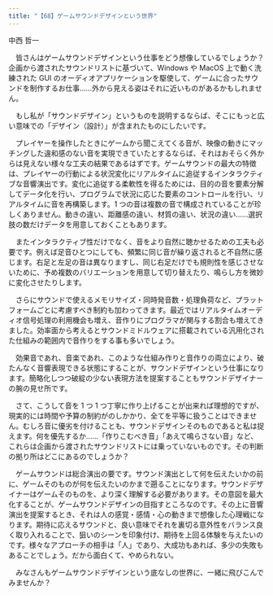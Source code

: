 ```yaml
---
title: "【68】ゲームサウンドデザインという世界"
---
```



中西 哲一


　皆さんはゲームサウンドデザインという仕事をどう想像しているでしょうか？ 企画から渡されたサウンドリストに基づいて、Windows や MacOS 上で動く洗練された GUI のオーディオアプリケーションを駆使して、ゲームに合ったサウンドを制作するお仕事……外から見える姿はそれに近いものがあるかもしれません。

　もし私が「サウンドデザイン」というものを説明するならば、そこにもっと広い意味での「デザイン（設計）」が含まれたものにしたいです。

　プレイヤーを操作したときにゲームから聞こえてくる音が、映像の動きにマッチングした違和感のない音を実現できていたとするならば、それはおそらく外からは見えない様々な工夫の結果であるはずです。ゲームサウンドの最大の特徴は、プレイヤーの行動による状況変化にリアルタイムに追従するインタラクティブな音響演出です。変化に追従する柔軟性を得るためには、目的の音を要素分解してデータ化を行い、プログラムで状況に応じた要素のコントロールを行い、リアルタイムに音を再構築します。1 つの音は複数の音で構成されていることが珍しくありません。動きの違い、距離感の違い、材質の違い、状況の違い……選択肢の数だけデータを用意しておくこともあります。

　またインタラクティブ性だけでなく、音をより自然に聴かせるための工夫も必要です。例えば足音ひとつにしても、頻繁に同じ音が繰り返されると不自然に感じます。右足と左足の音は異なりますし、同じ右足だけでも規則性を感じさせないために、予め複数のバリエーションを用意して切り替えたり、鳴らし方を微妙に変化させたりします。

　さらにサウンドで使えるメモリサイズ・同時発音数・処理負荷など、プラットフォームごとに考慮すべき制約も加わってきます。最近ではリアルタイムオーディオ信号処理の利用機会も増え、音作りにプログラマが関与する割合も増えてきました。効率面から考えるとサウンドミドルウェアに搭載されている汎用化された仕組みの範囲内で音作りをする事も多いでしょう。

　効果音であれ、音楽であれ、このような仕組み作りと音作りの両立により、破たんなく音響表現できる状態にすることが、サウンドデザインという仕事になります。簡略化しつつ破綻の少ない表現方法を提案することもサウンドデザイナーの腕の見せ所です。

　さて、こうして音を 1 つ 1 つ丁寧に作り上げることが出来れば理想的ですが、現実的には時間や予算の制約がのしかかり、全てを平等に扱うことはできません。むしろ音に優劣を付けることも、サウンドデザインそのものであると私は捉えます。何を優先するか……「作りこむべき音」「あえて鳴らさない音」など、これらは企画から渡されたサウンドリストには乗っていないものです。その判断の拠り所はどこにあるのでしょうか？

　ゲームサウンドは総合演出の要です。サウンド演出として何を伝えたいかの前に、ゲームそのものが何を伝えたいのかまで遡ることになります。サウンドデザイナーはゲームそのものを、より深く理解する必要があります。その意図を最大化することが、ゲームサウンドデザインの目指すところなのです。その上に音響演出を提案するとき、それは人の感覚・感情・心の動きまで想像した心理戦になります。期待に応えるサウンドと、良い意味でそれを裏切る意外性をバランス良く取り入れることで、狙いのシーンを印象付け、期待を上回る体験を与えたいのです。様々なアプローチの相手は「人」であり、大成功もあれば、多少の失敗もあることでしょう。だから面白くて、やめられない。

　みなさんもゲームサウンドデザインという底なしの世界に、一緒に飛びこんでみませんか？
